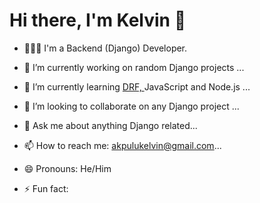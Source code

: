 <h1> Hi there, I'm Kelvin 👋 </h1>


- 🙋🏽‍♂️ I'm a Backend (Django) Developer.
- 🔭 I’m currently working on random Django projects ...
- 🌱 I’m currently learning <a href="https://djangorestframework.org"> DRF, </a> JavaScript and Node.js ...
- 👬 I’m looking to collaborate on any Django project ...

- 💬 Ask me about anything Django related...
- 📫 How to reach me: akpulukelvin@gmail.com...
- 😄 Pronouns: He/Him
- ⚡ Fun fact: 

